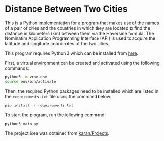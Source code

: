 # Distance Between Two Cities
This is a Python implementation for a program that makes use of the names of a pair of cities and the countries in which they are located to find the distance in kilometers (km) between them via the Haversine formula. The Nominatim Application Programming Interface (API) is used to acquire the latitude and longitude coordinates of the two cities.

This program requires Python 3 which can be installed from [here](https://www.python.org/downloads/).

First, a virtual environment can be created and activated using the following commands:

```bash
python3 -m venv env
source env/bin/activate
```

Then, the required Python packages need to be installed which are listed in the `requirements.txt` file using the command below:
```bash
pip install -r requirements.txt
```

To start the program, run the following command:
```bash
python3 main.py
```
The project idea was obtained from [karan/Projects](https://github.com/karan/Projects#numbers).
